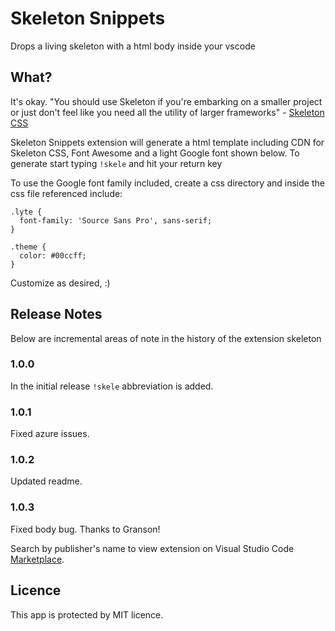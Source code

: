 # Skeleton Snippets
Drops a living skeleton with a html body inside your vscode


What?
--------
It's okay. "You should use Skeleton if you're embarking on a smaller project or just don't feel like you need all the utility of larger frameworks" - [Skeleton CSS](http://getskeleton.com/)
<br />

Skeleton Snippets extension will generate a html template including CDN for Skeleton CSS, Font Awesome and a light Google font shown below. To generate start typing `!skele` and hit your return key<br />

To use the Google font family included, create a css directory and inside the css file referenced include: 
```
.lyte {
  font-family: 'Source Sans Pro', sans-serif;
}

.theme {
  color: #00ccff;
}
```

Customize as desired, :)

## Release Notes

Below are incremental areas of note in the history of the extension skeleton

### 1.0.0

In the initial release `!skele` abbreviation is added.

### 1.0.1

Fixed azure issues.

### 1.0.2

Updated readme.

### 1.0.3

Fixed body bug. Thanks to Granson!


 Search by publisher's name to view extension on Visual Studio Code [Marketplace](https://marketplace.visualstudio.com/).
<br />



Licence
--------
This app is protected by MIT licence.<br />

<!-- 
## Features

Describe specific features of your extension including screenshots of your extension in action. Image paths are relative to this README file.

For example if there is an image subfolder under your extension project workspace:

\!\[feature X\]\(images/feature-x.png\)

> Tip: Many popular extensions utilize animations. This is an excellent way to show off your extension! We recommend short, focused animations that are easy to follow.

## Requirements

If you have any requirements or dependencies, add a section describing those and how to install and configure them.

## Extension Settings

Include if your extension adds any VS Code settings through the `contributes.configuration` extension point.

For example:

This extension contributes the following settings:

* `myExtension.enable`: enable/disable this extension
* `myExtension.thing`: set to `blah` to do something

## Known Issues

Calling out known issues can help limit users opening duplicate issues against your extension.

## Release Notes

Users appreciate release notes as you update your extension.

### 1.0.0

Initial release of ...

### 1.0.1

Fixed issue #.

### 1.1.0

Added features X, Y, and Z.

-----------------------------------------------------------------------------------------------------------

## Working with Markdown

**Note:** You can author your README using Visual Studio Code.  Here are some useful editor keyboard shortcuts:

* Split the editor (`Cmd+\` on macOS or `Ctrl+\` on Windows and Linux)
* Toggle preview (`Shift+CMD+V` on macOS or `Shift+Ctrl+V` on Windows and Linux)
* Press `Ctrl+Space` (Windows, Linux) or `Cmd+Space` (macOS) to see a list of Markdown snippets

### For more information

* [Visual Studio Code's Markdown Support](http://code.visualstudio.com/docs/languages/markdown)
* [Markdown Syntax Reference](https://help.github.com/articles/markdown-basics/)

**Enjoy!** -->
<!-- #### The skeleton lives on

<img width="1146" alt="Screenshot 2019-09-22 at 19 55 24" src="https://user-images.githubusercontent.com/39657549/65391553-3f085900-dd73-11e9-832c-e22017e9674c.png"> -->
<br />